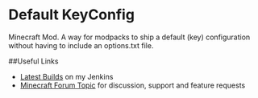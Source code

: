 Default KeyConfig
=================

Minecraft Mod. A way for modpacks to ship a default (key) configuration without having to include an options.txt file.

##Useful Links
* [Latest Builds](http://jenkins.blay09.net) on my Jenkins
* [Minecraft Forum Topic](http://www.minecraftforum.net/forums/mapping-and-modding/minecraft-mods/2461104-default-keyconfig-and-options-stop-shipping) for discussion, support and feature requests